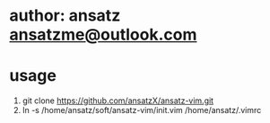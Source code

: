 # author: ansatz ansatzme@outlook.com

# usage

1. git clone https://github.com/ansatzX/ansatz-vim.git
2. ln -s /home/ansatz/soft/ansatz-vim/init.vim /home/ansatz/.vimrc

